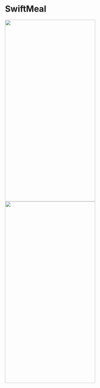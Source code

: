 # SwiftMeal

<img src = "https://user-images.githubusercontent.com/49866616/231785669-db1e9e6b-2eb4-4b30-8758-5504fcbe4446.png" width="300" height="600" /><img src = "https://user-images.githubusercontent.com/49866616/231787709-6e0c27f4-52f3-48d5-b7e9-82d2a900de6a.png" width="300" height="600" />

